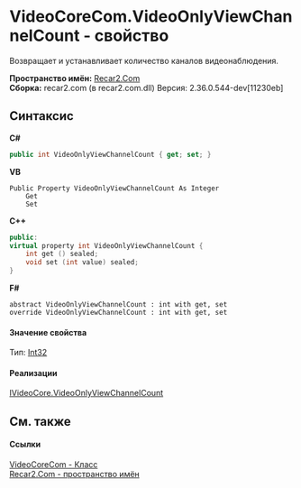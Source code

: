 # VideoCoreCom.VideoOnlyViewChannelCount - свойство
 

Возвращает и устанавливает количество каналов видеонаблюдения.

**Пространство имён:**&nbsp;<a href="68726a4f-5108-9c67-8918-cc6a6e73f216">Recar2.Com</a><br />**Сборка:**&nbsp;recar2.com (в recar2.com.dll) Версия: 2.36.0.544-dev[11230eb]

## Синтаксис

**C#**<br />
``` C#
public int VideoOnlyViewChannelCount { get; set; }
```

**VB**<br />
``` VB
Public Property VideoOnlyViewChannelCount As Integer
	Get
	Set
```

**C++**<br />
``` C++
public:
virtual property int VideoOnlyViewChannelCount {
	int get () sealed;
	void set (int value) sealed;
}
```

**F#**<br />
``` F#
abstract VideoOnlyViewChannelCount : int with get, set
override VideoOnlyViewChannelCount : int with get, set
```


#### Значение свойства
Тип:&nbsp;<a href="http://msdn2.microsoft.com/ru-ru/library/td2s409d" target="_blank">Int32</a>

#### Реализации
<a href="851658bf-4209-a9f9-3eb3-8f71294dac7f">IVideoCore.VideoOnlyViewChannelCount</a><br />

## См. также


#### Ссылки
<a href="ccf26244-bb52-2173-a366-1022cb598c45">VideoCoreCom - Класс</a><br /><a href="68726a4f-5108-9c67-8918-cc6a6e73f216">Recar2.Com - пространство имён</a><br />